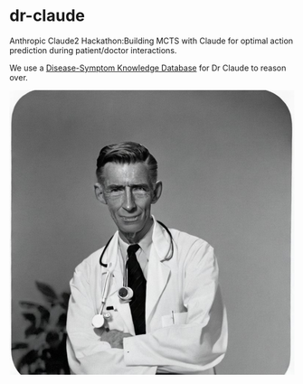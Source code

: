 # dr-claude
Anthropic Claude2 Hackathon:Building MCTS with Claude for optimal action prediction during patient/doctor interactions.

We use a [Disease-Symptom Knowledge Database](https://people.dbmi.columbia.edu/~friedma/Projects/DiseaseSymptomKB/index.html) for Dr Claude to reason over.

![Dr Claude](images/DrClaude.jpeg?raw=true)
